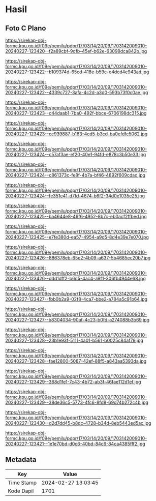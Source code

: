 # Hasil

## Foto C Plano

https://sirekap-obj-formc.kpu.go.id/f09e/pemilu/pdpr/17/03/14/20/09/1703142009010-20240227-123420--f2a89cbf-9dfb-45ef-b62e-63098dca842b.jpg

https://sirekap-obj-formc.kpu.go.id/f09e/pemilu/pdpr/17/03/14/20/09/1703142009010-20240227-123422--b109374d-65cd-418e-b59c-e4dcd4e943ad.jpg

https://sirekap-obj-formc.kpu.go.id/f09e/pemilu/pdpr/17/03/14/20/09/1703142009010-20240227-123422--4339c727-3afa-4c2d-a3d0-593b73f0c0ae.jpg

https://sirekap-obj-formc.kpu.go.id/f09e/pemilu/pdpr/17/03/14/20/09/1703142009010-20240227-123423--c44daab1-7ba0-492f-bbce-6706198dc315.jpg

https://sirekap-obj-formc.kpu.go.id/f09e/pemilu/pdpr/17/03/14/20/09/1703142009010-20240227-123423--cc939887-b163-4cd5-b3cd-ba0efdfc5062.jpg

https://sirekap-obj-formc.kpu.go.id/f09e/pemilu/pdpr/17/03/14/20/09/1703142009010-20240227-123424--c57af3ae-ef20-40e1-94fd-e878c3b50e33.jpg

https://sirekap-obj-formc.kpu.go.id/f09e/pemilu/pdpr/17/03/14/20/09/1703142009010-20240227-123424--c861373c-fe8f-4b7a-bf46-4892f609cdad.jpg

https://sirekap-obj-formc.kpu.go.id/f09e/pemilu/pdpr/17/03/14/20/09/1703142009010-20240227-123424--fe351e41-d7fd-4674-b6f2-34d0e1035e25.jpg

https://sirekap-obj-formc.kpu.go.id/f09e/pemilu/pdpr/17/03/14/20/09/1703142009010-20240227-123425--ba4644e8-46f6-4952-8b7c-eb0acf2ffbed.jpg

https://sirekap-obj-formc.kpu.go.id/f09e/pemilu/pdpr/17/03/14/20/09/1703142009010-20240227-123425--e7fe380d-ea57-4954-a9d5-8d4e39e7e070.jpg

https://sirekap-obj-formc.kpu.go.id/f09e/pemilu/pdpr/17/03/14/20/09/1703142009010-20240227-123426--886378eb-65e2-4b09-a637-5b4685ec20b7.jpg

https://sirekap-obj-formc.kpu.go.id/f09e/pemilu/pdpr/17/03/14/20/09/1703142009010-20240227-123426--ddd1dff2-b6d5-4ac4-a9f1-306fb4944e68.jpg

https://sirekap-obj-formc.kpu.go.id/f09e/pemilu/pdpr/17/03/14/20/09/1703142009010-20240227-123427--fbb0b2a9-02f8-4ca7-bbe2-a784a5c91b64.jpg

https://sirekap-obj-formc.kpu.go.id/f09e/pemilu/pdpr/17/03/14/20/09/1703142009010-20240227-123427--b8304034-90af-4c23-b0fd-a274088b3b69.jpg

https://sirekap-obj-formc.kpu.go.id/f09e/pemilu/pdpr/17/03/14/20/09/1703142009010-20240227-123428--23b1e93f-5111-4a01-b561-b0025c84af79.jpg

https://sirekap-obj-formc.kpu.go.id/f09e/pemilu/pdpr/17/03/14/20/09/1703142009010-20240227-123428--fae12800-5087-42ef-88f5-a843aa5393da.jpg

https://sirekap-obj-formc.kpu.go.id/f09e/pemilu/pdpr/17/03/14/20/09/1703142009010-20240227-123429--368d1fe1-7c43-4b72-ab3f-46fae112d1ef.jpg

https://sirekap-obj-formc.kpu.go.id/f09e/pemilu/pdpr/17/03/14/20/09/1703142009010-20240227-123429--38de36c5-5773-4fc6-8fd8-69d74b272c4b.jpg

https://sirekap-obj-formc.kpu.go.id/f09e/pemilu/pdpr/17/03/14/20/09/1703142009010-20240227-123430--d2d7dd45-b8dc-4728-b34d-8eb5443ed5ac.jpg

https://sirekap-obj-formc.kpu.go.id/f09e/pemilu/pdpr/17/03/14/20/09/1703142009010-20240227-123421--1e1e70bd-d0c6-40bd-84c6-84ca4385fff2.jpg


## Metadata

| Key        | Value               |
| ---------- | ------------------- |
| Time Stamp | 2024-02-27 13:03:45 |
| Kode Dapil | 1701                |



